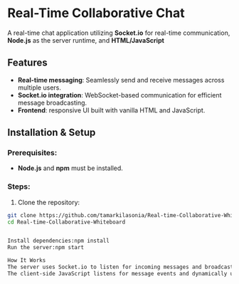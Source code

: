 # Real-Time Collaborative Chat

A real-time chat application utilizing **Socket.io** for real-time communication, **Node.js** as the server runtime, and **HTML/JavaScript**

## Features
- **Real-time messaging**: Seamlessly send and receive messages across multiple users.
- **Socket.io integration**: WebSocket-based communication for efficient message broadcasting.
- **Frontend**: responsive UI built with vanilla HTML and JavaScript.
  
## Installation & Setup
### Prerequisites:
- **Node.js** and **npm** must be installed.
### Steps:
1. Clone the repository:
 ```bash
 git clone https://github.com/tamarkilasonia/Real-time-Collaborative-Whiteboard.git
cd Real-time-Collaborative-Whiteboard


Install dependencies:npm install
Run the server:npm start

How It Works
The server uses Socket.io to listen for incoming messages and broadcast them to all connected clients in real-time.
The client-side JavaScript listens for message events and dynamically updates the UI.

